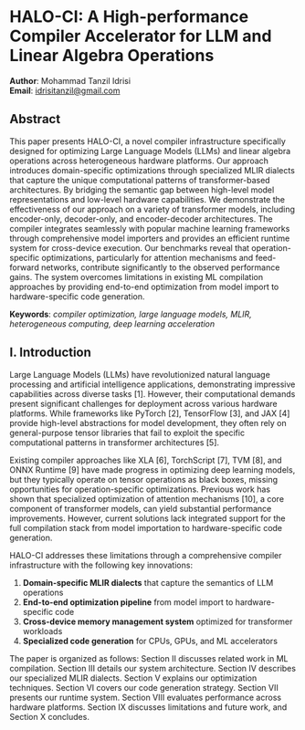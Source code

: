 <!-- For public reading. This project is developed under OUTHAD AI -->
# HALO-CI: A High-performance Compiler Accelerator for LLM and Linear Algebra Operations

**Author**: Mohammad Tanzil Idrisi  
**Email**: idrisitanzil@gmail.com

## Abstract

This paper presents HALO-CI, a novel compiler infrastructure specifically designed for optimizing Large Language Models (LLMs) and linear algebra operations across heterogeneous hardware platforms. Our approach introduces domain-specific optimizations through specialized MLIR dialects that capture the unique computational patterns of transformer-based architectures. By bridging the semantic gap between high-level model representations and low-level hardware capabilities. We demonstrate the effectiveness of our approach on a variety of transformer models, including encoder-only, decoder-only, and encoder-decoder architectures. The compiler integrates seamlessly with popular machine learning frameworks through comprehensive model importers and provides an efficient runtime system for cross-device execution. Our benchmarks reveal that operation-specific optimizations, particularly for attention mechanisms and feed-forward networks, contribute significantly to the observed performance gains. The system overcomes limitations in existing ML compilation approaches by providing end-to-end optimization from model import to hardware-specific code generation.

**Keywords**: *compiler optimization, large language models, MLIR, heterogeneous computing, deep learning acceleration*

## I. Introduction

Large Language Models (LLMs) have revolutionized natural language processing and artificial intelligence applications, demonstrating impressive capabilities across diverse tasks [1]. However, their computational demands present significant challenges for deployment across various hardware platforms. While frameworks like PyTorch [2], TensorFlow [3], and JAX [4] provide high-level abstractions for model development, they often rely on general-purpose tensor libraries that fail to exploit the specific computational patterns in transformer architectures [5].

Existing compiler approaches like XLA [6], TorchScript [7], TVM [8], and ONNX Runtime [9] have made progress in optimizing deep learning models, but they typically operate on tensor operations as black boxes, missing opportunities for operation-specific optimizations. Previous work has shown that specialized optimization of attention mechanisms [10], a core component of transformer models, can yield substantial performance improvements. However, current solutions lack integrated support for the full compilation stack from model importation to hardware-specific code generation.

HALO-CI addresses these limitations through a comprehensive compiler infrastructure with the following key innovations:

1. **Domain-specific MLIR dialects** that capture the semantics of LLM operations
2. **End-to-end optimization pipeline** from model import to hardware-specific code
3. **Cross-device memory management system** optimized for transformer workloads
4. **Specialized code generation** for CPUs, GPUs, and ML accelerators

The paper is organized as follows: Section II discusses related work in ML compilation. Section III details our system architecture. Section IV describes our specialized MLIR dialects. Section V explains our optimization techniques. Section VI covers our code generation strategy. Section VII presents our runtime system. Section VIII evaluates performance across hardware platforms. Section IX discusses limitations and future work, and Section X concludes.
